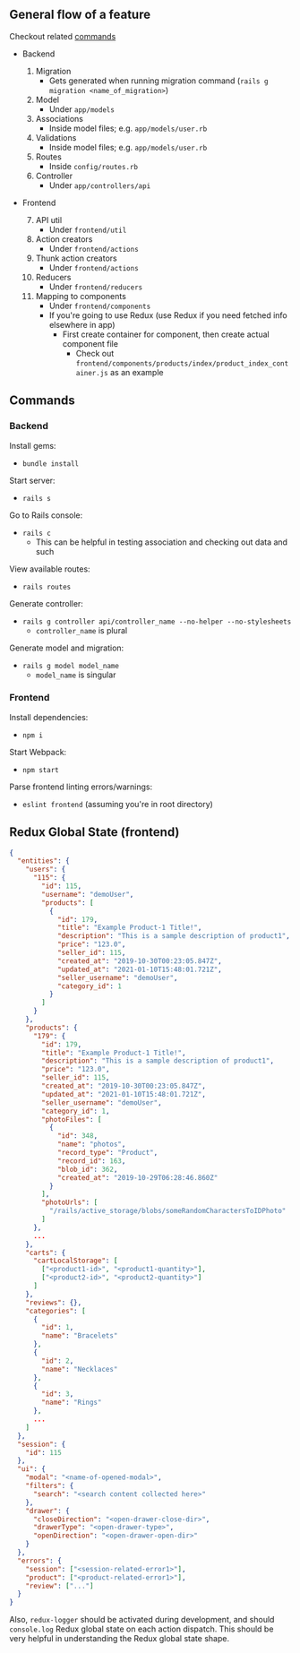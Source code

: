 ## General flow of a feature

Checkout related [commands](#commands)

- Backend

  1. Migration
     - Gets generated when running migration command (`rails g migration <name_of_migration>`)
  2. Model
     - Under `app/models`
  3. Associations
     - Inside model files; e.g. `app/models/user.rb`
  4. Validations
     - Inside model files; e.g. `app/models/user.rb`
  5. Routes
     - Inside `config/routes.rb`
  6. Controller
     - Under `app/controllers/api`

- Frontend

  7. API util
     - Under `frontend/util`
  8. Action creators
     - Under `frontend/actions`
  9. Thunk action creators
     - Under `frontend/actions`
  10. Reducers
      - Under `frontend/reducers`
  11. Mapping to components
      - Under `frontend/components`
      - If you're going to use Redux (use Redux if you need fetched info elsewhere in app)
        - First create container for component, then create actual component file
          - Check out `frontend/components/products/index/product_index_container.js` as an example

## Commands

### Backend

Install gems:

- `bundle install`

Start server:

- `rails s`

Go to Rails console:

- `rails c`
  - This can be helpful in testing association and checking out data and such

View available routes:

- `rails routes`

Generate controller:

- `rails g controller api/controller_name --no-helper --no-stylesheets`
  - `controller_name` is plural

Generate model and migration:

- `rails g model model_name`
  - `model_name` is singular

### Frontend

Install dependencies:

- `npm i`

Start Webpack:

- `npm start`

Parse frontend linting errors/warnings:

- `eslint frontend` (assuming you're in root directory)

## Redux Global State (frontend)

```JSON
{
  "entities": {
    "users": {
      "115": {
        "id": 115,
        "username": "demoUser",
        "products": [
          {
            "id": 179,
            "title": "Example Product-1 Title!",
            "description": "This is a sample description of product1",
            "price": "123.0",
            "seller_id": 115,
            "created_at": "2019-10-30T00:23:05.847Z",
            "updated_at": "2021-01-10T15:48:01.721Z",
            "seller_username": "demoUser",
            "category_id": 1
          }
        ]
      }
    },
    "products": {
      "179": {
        "id": 179,
        "title": "Example Product-1 Title!",
        "description": "This is a sample description of product1",
        "price": "123.0",
        "seller_id": 115,
        "created_at": "2019-10-30T00:23:05.847Z",
        "updated_at": "2021-01-10T15:48:01.721Z",
        "seller_username": "demoUser",
        "category_id": 1,
        "photoFiles": [
          {
            "id": 348,
            "name": "photos",
            "record_type": "Product",
            "record_id": 163,
            "blob_id": 362,
            "created_at": "2019-10-29T06:28:46.860Z"
          }
        ],
        "photoUrls": [
          "/rails/active_storage/blobs/someRandomCharactersToIDPhoto"
        ]
      },
      ...
    },
    "carts": {
      "cartLocalStorage": [
        ["<product1-id>", "<product1-quantity>"],
        ["<product2-id>", "<product2-quantity>"]
      ]
    },
    "reviews": {},
    "categories": [
      {
        "id": 1,
        "name": "Bracelets"
      },
      {
        "id": 2,
        "name": "Necklaces"
      },
      {
        "id": 3,
        "name": "Rings"
      },
      ...
    ]
  },
  "session": {
    "id": 115
  },
  "ui": {
    "modal": "<name-of-opened-modal>",
    "filters": {
      "search": "<search content collected here>"
    },
    "drawer": {
      "closeDirection": "<open-drawer-close-dir>",
      "drawerType": "<open-drawer-type>",
      "openDirection": "<open-drawer-open-dir>"
    }
  },
  "errors": {
    "session": ["<session-related-error1>"],
    "product": ["<product-related-error1>"],
    "review": ["..."]
  }
}
```

Also, `redux-logger` should be activated during development, and should `console.log`
Redux global state on each action dispatch. This should be very helpful in understanding the
Redux global state shape.
